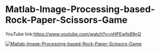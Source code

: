 # Matlab-Image-Processing-based-Rock-Paper-Scissors-Game

YouTube link:https://www.youtube.com/watch?v=nHPEwfs89nQ

[![Matlab-Image-Processing-based-Rock-Paper-Scissors-Game](https://img.youtube.com/vi/nHPEwfs89nQ/0.jpg)](https://www.youtube.com/watch?v=nHPEwfs89nQ)
